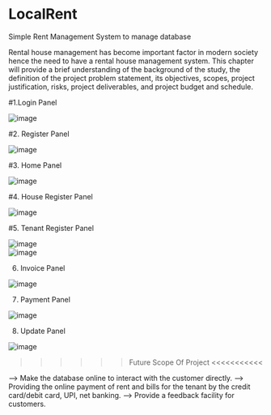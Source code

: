 # LocalRent

Simple Rent Management System to manage database

Rental house management has become important factor in modern society hence the need to have a rental house management system.
This chapter will provide a brief understanding of the background of the study, the definition of the project problem statement, 
its objectives, scopes, project justification, risks, project deliverables, and project budget and schedule. 

#1.Login Panel


![image](https://user-images.githubusercontent.com/36043230/91933401-6f3bd400-ed06-11ea-9443-ecc60eaa99f7.png)


#2. Register Panel

![image](https://user-images.githubusercontent.com/36043230/91933455-85499480-ed06-11ea-9373-bf9b5d607f02.png)


#3. Home Panel

![image](https://user-images.githubusercontent.com/36043230/91933475-998d9180-ed06-11ea-86da-4e0fd594f6f2.png)


#4. House Register Panel

![image](https://user-images.githubusercontent.com/36043230/91933555-d35e9800-ed06-11ea-8666-2660386b7669.png)


#5. Tenant Register Panel

![image](https://user-images.githubusercontent.com/36043230/91933604-f2f5c080-ed06-11ea-9bda-9031c306dbea.png)   
![image](https://user-images.githubusercontent.com/36043230/91933626-02750980-ed07-11ea-8a22-9f91fd3c522b.png)

6.  Invoice Panel

![image](https://user-images.githubusercontent.com/36043230/91933693-2a646d00-ed07-11ea-8073-90baf1989cf6.png)


7.  Payment Panel

![image](https://user-images.githubusercontent.com/36043230/91933762-5122a380-ed07-11ea-94cc-973ea9aa16e9.png)


8. Update Panel

![image](https://user-images.githubusercontent.com/36043230/91933804-61d31980-ed07-11ea-8df4-fc526b8e3ad3.png)


>>>>>>    Future Scope Of Project <<<<<<<<<<<

-->  Make the database online to interact with the customer directly. 
-->  Providing the online payment of rent and bills for the tenant by the credit card/debit card, UPI, net banking. 
-->  Provide a feedback facility for customers.


